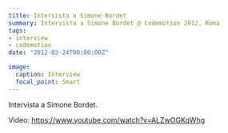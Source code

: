 ```yaml
---
title: Intervista a Simone Bordet
summary: Intervista a Simone Bordet @ Codemotion 2012, Roma
tags:
- interview
- codemotion
date: "2012-03-24T00:00:00Z"

image:
  caption: Interview
  focal_point: Smart
---
```


Intervista a Simone Bordet.

Video:
https://www.youtube.com/watch?v=ALZwOGKqWhg
